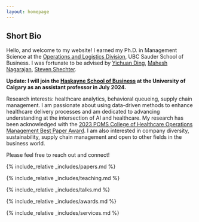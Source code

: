 ```yaml
---
layout: homepage
---
```


## Short Bio

Hello, and welcome to my website! I earned my Ph.D. in Management Science at the [Operations and Logistics Division](https://www.sauder.ubc.ca/thought-leadership/divisions/operations-and-logistics), UBC Sauder School of Business. I was fortunate to be advised by [Yichuan Ding](https://www.mcgill.ca/desautels/yichuan-daniel-ding), [Mahesh Nagarajan](https://www.sauder.ubc.ca/people/mahesh-nagarajan), [Steven Shechter](https://www.sauder.ubc.ca/people/steven-shechter). 

**Update: I will join the [Haskayne School of Business](https://haskayne.ucalgary.ca/) at the University of Calgary as an assistant professor in July 2024.**

Research interests: healthcare analytics, behavioral queueing, supply chain management. I am passionate about using data-driven methods to enhance healthcare delivery processes and am dedicated to advancing understanding at the intersection of AI and healthcare. My research has been acknowledged with the [2023 POMS College of Healthcare Operations Management Best Paper Award](https://www.linkedin.com/posts/xin-david-ding-5b5b618_conference-education-poms-activity-7067906007045156864-xIVs?utm_source=share&utm_medium=member_desktop). I am also interested in company diversity, sustainability, supply chain management and open to other fields in the business world. 

Please feel free to reach out and connect!


{% include_relative _includes/papers.md %}

{% include_relative _includes/teaching.md %}

{% include_relative _includes/talks.md %}

{% include_relative _includes/awards.md %}

{% include_relative _includes/services.md %}



